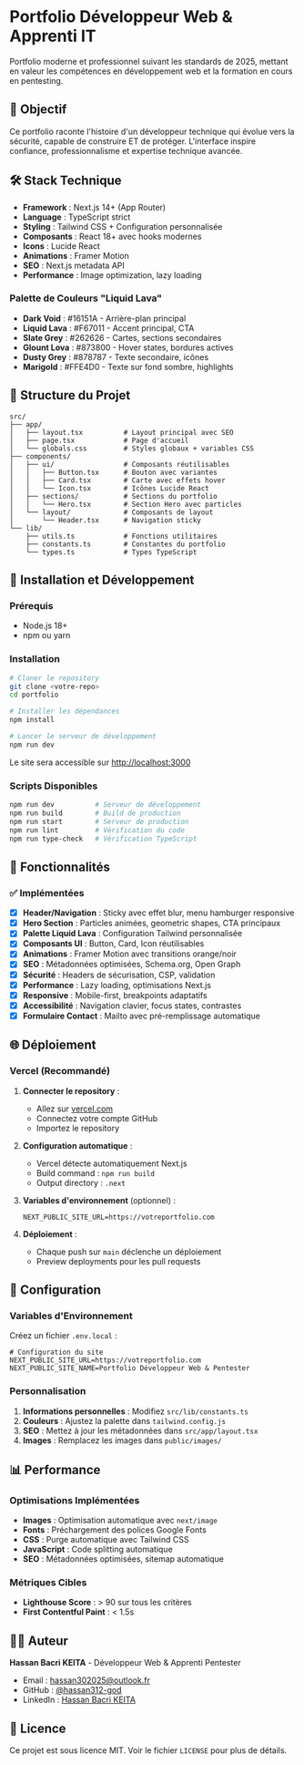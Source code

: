 # Portfolio Développeur Web & Apprenti IT

Portfolio moderne et professionnel suivant les standards de 2025, mettant en valeur les compétences en développement web et la formation en cours en pentesting.

## 🎯 Objectif

Ce portfolio raconte l'histoire d'un développeur technique qui évolue vers la sécurité, capable de construire ET de protéger. L'interface inspire confiance, professionnalisme et expertise technique avancée.

## 🛠 Stack Technique

- **Framework** : Next.js 14+ (App Router)
- **Language** : TypeScript strict
- **Styling** : Tailwind CSS + Configuration personnalisée
- **Composants** : React 18+ avec hooks modernes
- **Icons** : Lucide React
- **Animations** : Framer Motion
- **SEO** : Next.js metadata API
- **Performance** : Image optimization, lazy loading

### Palette de Couleurs "Liquid Lava"

- **Dark Void** : #16151A - Arrière-plan principal
- **Liquid Lava** : #F67011 - Accent principal, CTA
- **Slate Grey** : #262626 - Cartes, sections secondaires
- **Glount Lova** : #873800 - Hover states, bordures actives
- **Dusty Grey** : #878787 - Texte secondaire, icônes
- **Marigold** : #FFE4D0 - Texte sur fond sombre, highlights

## 📐 Structure du Projet

```
src/
├── app/
│   ├── layout.tsx          # Layout principal avec SEO
│   ├── page.tsx            # Page d'accueil
│   └── globals.css         # Styles globaux + variables CSS
├── components/
│   ├── ui/                 # Composants réutilisables
│   │   ├── Button.tsx      # Bouton avec variantes
│   │   ├── Card.tsx        # Carte avec effets hover
│   │   └── Icon.tsx        # Icônes Lucide React
│   ├── sections/           # Sections du portfolio
│   │   └── Hero.tsx        # Section Hero avec particles
│   └── layout/             # Composants de layout
│       └── Header.tsx      # Navigation sticky
└── lib/
    ├── utils.ts            # Fonctions utilitaires
    ├── constants.ts        # Constantes du portfolio
    └── types.ts            # Types TypeScript
```

## 🚀 Installation et Développement

### Prérequis

- Node.js 18+ 
- npm ou yarn

### Installation

```bash
# Cloner le repository
git clone <votre-repo>
cd portfolio

# Installer les dépendances
npm install

# Lancer le serveur de développement
npm run dev
```

Le site sera accessible sur [http://localhost:3000](http://localhost:3000)

### Scripts Disponibles

```bash
npm run dev          # Serveur de développement
npm run build        # Build de production
npm run start        # Serveur de production
npm run lint         # Vérification du code
npm run type-check   # Vérification TypeScript
```

## 🎨 Fonctionnalités

### ✅ Implémentées

- [x] **Header/Navigation** : Sticky avec effet blur, menu hamburger responsive
- [x] **Hero Section** : Particles animées, geometric shapes, CTA principaux
- [x] **Palette Liquid Lava** : Configuration Tailwind personnalisée
- [x] **Composants UI** : Button, Card, Icon réutilisables
- [x] **Animations** : Framer Motion avec transitions orange/noir
- [x] **SEO** : Métadonnées optimisées, Schema.org, Open Graph
- [x] **Sécurité** : Headers de sécurisation, CSP, validation
- [x] **Performance** : Lazy loading, optimisations Next.js
- [x] **Responsive** : Mobile-first, breakpoints adaptatifs
- [x] **Accessibilité** : Navigation clavier, focus states, contrastes
- [x] **Formulaire Contact** : Mailto avec pré-remplissage automatique

## 🌐 Déploiement

### Vercel (Recommandé)

1. **Connecter le repository** :
   - Allez sur [vercel.com](https://vercel.com)
   - Connectez votre compte GitHub
   - Importez le repository

2. **Configuration automatique** :
   - Vercel détecte automatiquement Next.js
   - Build command : `npm run build`
   - Output directory : `.next`

3. **Variables d'environnement** (optionnel) :
   ```env
   NEXT_PUBLIC_SITE_URL=https://votreportfolio.com
   ```

4. **Déploiement** :
   - Chaque push sur `main` déclenche un déploiement
   - Preview deployments pour les pull requests

## 🔧 Configuration

### Variables d'Environnement

Créez un fichier `.env.local` :

```env
# Configuration du site
NEXT_PUBLIC_SITE_URL=https://votreportfolio.com
NEXT_PUBLIC_SITE_NAME=Portfolio Développeur Web & Pentester
```

### Personnalisation

1. **Informations personnelles** : Modifiez `src/lib/constants.ts`
2. **Couleurs** : Ajustez la palette dans `tailwind.config.js`
3. **SEO** : Mettez à jour les métadonnées dans `src/app/layout.tsx`
4. **Images** : Remplacez les images dans `public/images/`

## 📊 Performance

### Optimisations Implémentées

- **Images** : Optimisation automatique avec `next/image`
- **Fonts** : Préchargement des polices Google Fonts
- **CSS** : Purge automatique avec Tailwind CSS
- **JavaScript** : Code splitting automatique
- **SEO** : Métadonnées optimisées, sitemap automatique

### Métriques Cibles

- **Lighthouse Score** : > 90 sur tous les critères
- **First Contentful Paint** : < 1.5s

## 👨‍💻 Auteur

**Hassan Bacri KEITA** - Développeur Web & Apprenti Pentester

- Email : hassan302025@outlook.fr
- GitHub : [@hassan312-god](https://github.com/hassan312-god)
- LinkedIn : [Hassan Bacri KEITA](https://linkedin.com/in/hassanbacri)

## 📄 Licence

Ce projet est sous licence MIT. Voir le fichier `LICENSE` pour plus de détails.
